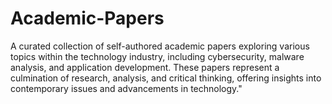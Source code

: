 # Academic-Papers
A curated collection of self-authored academic papers exploring various topics within the technology industry, including cybersecurity, malware analysis, and application development. These papers represent a culmination of research, analysis, and critical thinking, offering insights into contemporary issues and advancements in technology."
